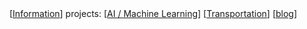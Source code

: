 <div class="navbar">
 [<a href="/">Information</a>]
  <a>projects:</a>
  [<a href="/ai/">AI / Machine Learning</a>]
  [<a href="/transportation/">Transportation</a>]
  [<a href="/blog/">blog</a>]
  
</div>
